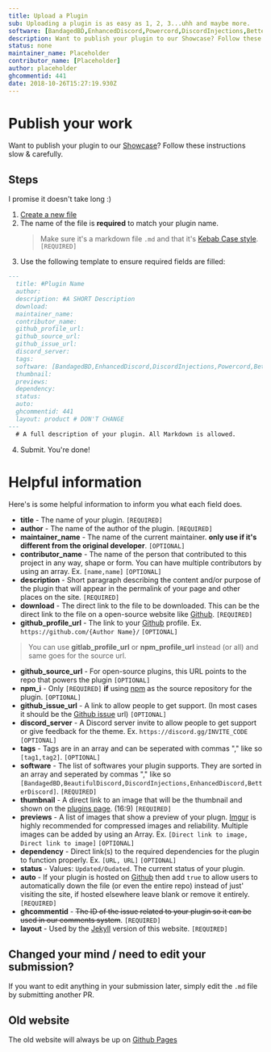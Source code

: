 ```yaml
---
title: Upload a Plugin
sub: Uploading a plugin is as easy as 1, 2, 3...uhh and maybe more.
software: [BandagedBD,EnhancedDiscord,Powercord,DiscordInjections,BetterDiscord]
description: Want to publish your plugin to our Showcase? Follow these instructions slow & carefully to get your plugin featured for free!
status: none
maintainer_name: Placeholder
contributor_name: [Placeholder]
author: placeholder
ghcommentid: 441
date: 2018-10-26T15:27:19.930Z
---
```

# Publish your work
Want to publish your plugin to our [Showcase](https://betterdocs.us/plugins/)? Follow these instructions slow & carefully.

## Steps
I promise it doesn't take long :)

1. [Create a new file](https://github.com/MrRobotjs/BetterDocs-React/new/master/src/plugins)
2. The name of the file is **required** to match your plugin name.
    > Make sure it's a markdown file `.md` and that it's [Kebab Case style](http://wiki.c2.com/?KebabCase). `[REQUIRED]`
3. Use the following template to ensure required fields are filled:
```md
---
  title: #Plugin Name
  author:
  description: #A SHORT Description
  download:
  maintainer_name:
  contributor_name:
  github_profile_url:
  github_source_url:
  github_issue_url:
  discord_server:
  tags:
  software: [BandagedBD,EnhancedDiscord,DiscordInjections,Powercord,BetterDiscord]
  thumbnail:
  previews:
  dependency:
  status:
  auto:
  ghcommentid: 441
  layout: product # DON'T CHANGE
---
  # A full description of your plugin. All Markdown is allowed.
```
  4. Submit. You're done!

# Helpful information
Here's is some helpful information to inform you what each field does.
  - **title** - The name of your plugin. `[REQUIRED]`
  - **author** - The name of the author of the plugin. `[REQUIRED]`
  - **maintainer_name** - The name of the current maintainer. **only use if it's different from the original developer**. `[OPTIONAL]`
  - **contributor_name** - The name of the person that contributed to this project in any way, shape or form. You can have multiple contributors by using an array. Ex. `[name,name]` `[OPTIONAL]`
  - **description** - Short paragraph describing the content and/or purpose of the plugin that will appear in the permalink of your page and other places on the site. `[REQUIRED]`
  - **download** - The direct link to the file to be downloaded. This can be the direct link to the file on a open-source website like [Github](https://github.com/). `[REQUIRED]`
  - **github\_profile\_url** - The link to your [Github](https://github.com/) profile. Ex. `https://github.com/{Author Name}/` `[OPTIONAL]`
  >You can use **gitlab\_profile\_url** or **npm\_profile\_url** instead (or all) and same goes for the source url.
  - **github\_source\_url** - For open-source plugins, this URL points to the repo that powers the plugin `[OPTIONAL]`
  - **npm\_i** - Only `[REQUIRED]` **if** using [npm](https://npmjs.com/features) as the source repository for the plugin. `[OPTIONAL]`
  - **github_issue_url** - A link to allow people to get support. (In most cases it should be the [Github issue](https://guides.github.com/features/issues/) url) `[OPTIONAL]`
  - **discord_server** - A Discord server invite to allow people to get support or give feedback for the theme. Ex. `https://discord.gg/INVITE_CODE` `[OPTIONAL]`
  - **tags** - Tags are in an array and can be seperated with commas "," like so `[tag1,tag2]`. `[OPTIONAL]`
  - **software** - The list of softwares your plugin supports. They are sorted in an array and seperated by commas "," like so `[BandagedBD,BeautifulDiscord,DiscordInjections,EnhancedDiscord,BetterDiscord]`. `[REQUIRED]`
  - **thumbnail** - A direct link to an image that will be the thumbnail and shown on the [plugins page](https://betterdocs.us/plugins/). (16:9) `[REQUIRED]`
  - **previews** - A list of images that show a preview of your plugn. [Imgur](https://imgur.com) is highly recommended for compressed images and reliability. Multiple images can be added by using an Array. Ex. `[Direct link to image, Direct link to image]` `[OPTIONAL]`
  - **dependency** - Direct link(s) to the required dependencies for the plugin to function properly. Ex. `[URL, URL]` `[OPTIONAL]`
  - **status** - Values: `Updated/Oudated`. The current status of your plugin.
  - **auto** - If your plugin is hosted on [Github](https://github.com) then add `true` to allow users to automatically down the file (or even the entire repo) instead of just' visiting the site, if hosted elsewhere leave blank or remove it entirely. `[REQUIRED]`
  - **ghcommentid** - ~~The ID of the issue related to your plugin so it can be used in our comments system~~. `[REQUIRED]` 
  - **layout** - Used by the [Jekyll](https://github.com//MrRobotjs/BetterDocs/) version of this website. `[REQUIRED]` 

## Changed your mind / need to edit your submission?
If you want to edit anything in your submission later, simply edit the `.md` file by submitting another PR.

## Old website
The old website will always be up on [Github Pages](https://betterdocs.netlify.com/)

